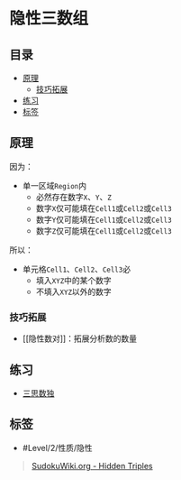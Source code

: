 # 隐性三数组

<!-- START doctoc generated TOC please keep comment here to allow auto update -->
<!-- DON'T EDIT THIS SECTION, INSTEAD RE-RUN doctoc TO UPDATE -->
## 目录

- [原理](#%E5%8E%9F%E7%90%86)
  - [技巧拓展](#%E6%8A%80%E5%B7%A7%E6%8B%93%E5%B1%95)
- [练习](#%E7%BB%83%E4%B9%A0)
- [标签](#%E6%A0%87%E7%AD%BE)

<!-- END doctoc generated TOC please keep comment here to allow auto update -->

## 原理

因为：
- 单一区域`Region`内
	- 必然存在数字`X`、`Y`、`Z`
	- 数字`X`仅可能填在`Cell1`或`Cell2`或`Cell3`
	- 数字`Y`仅可能填在`Cell1`或`Cell2`或`Cell3`
	- 数字`Z`仅可能填在`Cell1`或`Cell2`或`Cell3`

所以：
- 单元格`Cell1`、`Cell2`、`Cell3`必
	- 填入`XYZ`中的某个数字
	- 不填入`XYZ`以外的数字

###  技巧拓展

- [[隐性数对]]：拓展分析数的数量

## 练习

 - [三思数独](https://www.12634.com/learning/hidden-triplet/index)

## 标签

- #Level/2/性质/隐性

> [SudokuWiki.org - Hidden Triples](https://www.sudokuwiki.org/Hidden_Candidates#HT)
